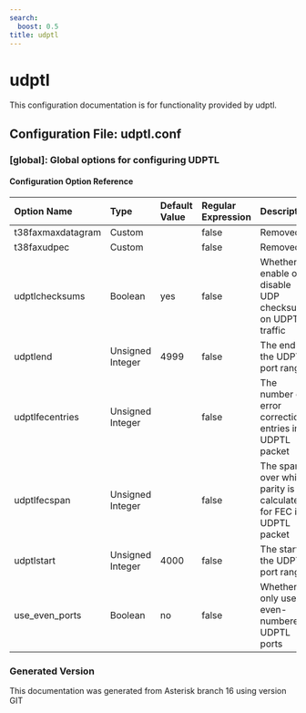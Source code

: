 ```yaml
---
search:
  boost: 0.5
title: udptl
---
```


# udptl

This configuration documentation is for functionality provided by udptl.

## Configuration File: udptl.conf

### [global]: Global options for configuring UDPTL

#### Configuration Option Reference

| Option Name | Type | Default Value | Regular Expression | Description | Since |
|:---|:---|:---|:---|:---|:---| 
| t38faxmaxdatagram| Custom| | false| Removed| |
| t38faxudpec| Custom| | false| Removed| |
| udptlchecksums| Boolean| yes| false| Whether to enable or disable UDP checksums on UDPTL traffic| |
| udptlend| Unsigned Integer| 4999| false| The end of the UDPTL port range| |
| udptlfecentries| Unsigned Integer| | false| The number of error correction entries in a UDPTL packet| |
| udptlfecspan| Unsigned Integer| | false| The span over which parity is calculated for FEC in a UDPTL packet| |
| udptlstart| Unsigned Integer| 4000| false| The start of the UDPTL port range| |
| use_even_ports| Boolean| no| false| Whether to only use even-numbered UDPTL ports| |



### Generated Version

This documentation was generated from Asterisk branch 16 using version GIT 